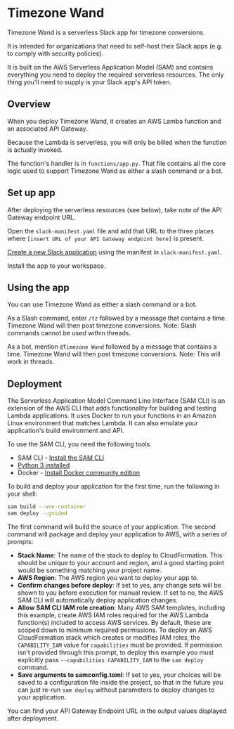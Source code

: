 # Timezone Wand

Timezone Wand is a serverless Slack app for timezone conversions.

It is intended for organizations that need to self-host their Slack apps (e.g. to comply with security policies).

It is built on the AWS Serverless Application Model (SAM) and contains everything you need to deploy the required serverless resources.  The only thing you'll need to supply is your Slack app's API token.


## Overview

When you deploy Timezone Wand, it creates an AWS Lamba function and an associated API Gateway.

Because the Lambda is serverless, you will only be billed when the function is actually invoked.

The function's handler is in `functions/app.py`.  That file contains all the core logic used to support Timezone Wand as either a slash command or a bot.


## Set up app

After deploying the serverless resources (see below), take note of the API Gateway endpoint URL.

Open the `slack-manifest.yaml` file and add that URL to the three places where `[insert URL of your API Gateway endpoint here]` is present.

[Create a new Slack application](https://api.slack.com/apps) using the manifest in `slack-manifest.yaml`.

Install the app to your workspace.


## Using the app

You can use Timezone Wand as either a slash command or a bot.

As a Slash command, enter `/tz` followed by a message that contains a time.  Timezone Wand will then post timezone conversions.  Note: Slash commands cannot be used within threads.

As a bot, mention `@Timezone Wand` followed by a message that contains a time.  Timezone Wand will then post timezone conversions.  Note: This will work in threads.


## Deployment

The Serverless Application Model Command Line Interface (SAM CLI) is an extension of the AWS CLI that adds functionality for building and testing Lambda applications. It uses Docker to run your functions in an Amazon Linux environment that matches Lambda. It can also emulate your application's build environment and API.

To use the SAM CLI, you need the following tools.

* SAM CLI - [Install the SAM CLI](https://docs.aws.amazon.com/serverless-application-model/latest/developerguide/serverless-sam-cli-install.html)
* [Python 3 installed](https://www.python.org/downloads/)
* Docker - [Install Docker community edition](https://hub.docker.com/search/?type=edition&offering=community)

To build and deploy your application for the first time, run the following in your shell:

```bash
sam build --use-container
sam deploy --guided
```

The first command will build the source of your application. The second command will package and deploy your application to AWS, with a series of prompts:

* **Stack Name**: The name of the stack to deploy to CloudFormation. This should be unique to your account and region, and a good starting point would be something matching your project name.
* **AWS Region**: The AWS region you want to deploy your app to.
* **Confirm changes before deploy**: If set to yes, any change sets will be shown to you before execution for manual review. If set to no, the AWS SAM CLI will automatically deploy application changes.
* **Allow SAM CLI IAM role creation**: Many AWS SAM templates, including this example, create AWS IAM roles required for the AWS Lambda function(s) included to access AWS services. By default, these are scoped down to minimum required permissions. To deploy an AWS CloudFormation stack which creates or modifies IAM roles, the `CAPABILITY_IAM` value for `capabilities` must be provided. If permission isn't provided through this prompt, to deploy this example you must explicitly pass `--capabilities CAPABILITY_IAM` to the `sam deploy` command.
* **Save arguments to samconfig.toml**: If set to yes, your choices will be saved to a configuration file inside the project, so that in the future you can just re-run `sam deploy` without parameters to deploy changes to your application.

You can find your API Gateway Endpoint URL in the output values displayed after deployment.
